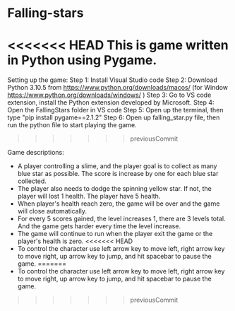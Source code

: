 # Falling-stars
<<<<<<< HEAD
This is game written in Python using Pygame.
=======
Setting up the game:
    Step 1: Install Visual Studio code
    Step 2: Download Python 3.10.5 from https://www.python.org/downloads/macos/ (for Window https://www.python.org/downloads/windows/ )
    Step 3: Go to VS code extension, install the Python extension developed by Microsoft.
    Step 4: Open the FallingStars folder in VS code
    Step 5: Open up the terminal, then type "pip install pygame==2.1.2"
    Step 6: Open up falling_star.py file, then run the python file to start playing the game.
>>>>>>> previousCommit

Game descriptions:
 - A player controlling a slime, and the player goal is to collect as many blue star as possible. The score is increase by one for each blue star collected.
 - The player also needs to dodge the spinning yellow star. If not, the player will lost 1 health. The player have 5 health.
 - When player's health reach zero, the game will be over and the game will close automatically.
 - For every 5 scores gained, the level increases 1, there are 3 levels total. And the game gets harder every time the level increase.
 - The game will continue to run when the player exit the game or the player's health is zero.
<<<<<<< HEAD
 - To control the character use left arrow key to move left, right arrow key to move right, up arrow key to jump, and hit spacebar to pause the game.
=======
 - To control the character use left arrow key to move left, right arrow key to move right, up arrow key to jump, and hit spacebar to pause the game.
>>>>>>> previousCommit
